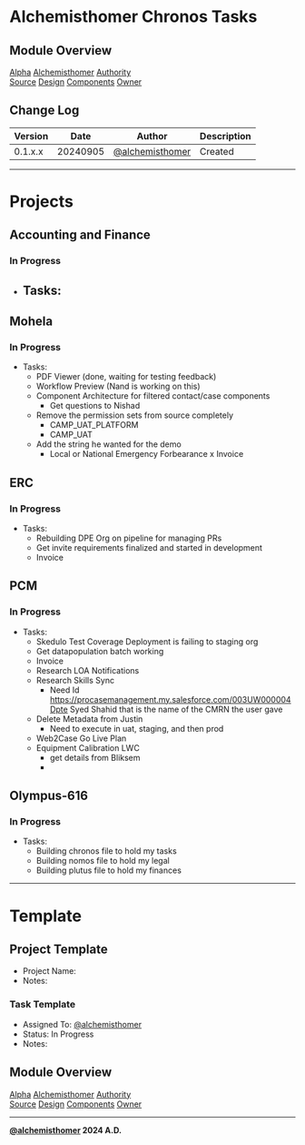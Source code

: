 # Alchemisthomer Chronos Tasks

## Module Overview
[Alpha](../../../README.md)
[Alchemisthomer](../README.md)
[Authority](../../zeus/zeus.components.md)  
[Source](../alchemisthomer.source.md)
[Design](../alchemisthomer.design.md)
[Components](../alchemisthomer.components.md)
[Owner](https://github.com/alchemisthomer)

## Change Log

| Version   | Date       | Author                                                   | Description   |
|-----------|------------|----------------------------------------------------------|---------------|
| 0.1.x.x   | 20240905   | [@alchemisthomer](https://github.com/alchemisthomer)     | Created       

---

# Projects

## Accounting and Finance
### In Progress
- Tasks:
    - 

## Mohela
### In Progress
- Tasks:
    - PDF Viewer (done, waiting for testing feedback)
    - Workflow Preview (Nand is working on this)
    - Component Architecture for filtered contact/case components
        - Get questions to Nishad
    - Remove the permission sets from source completely
        - CAMP_UAT_PLATFORM
        - CAMP_UAT
    - Add the string he wanted for the demo
        - Local or National Emergency Forbearance
    x Invoice


## ERC
### In Progress
- Tasks:
    - Rebuilding DPE Org on pipeline for managing PRs
    - Get invite requirements finalized and started in development
    - Invoice

## PCM
### In Progress
- Tasks:
    - Skedulo Test Coverage Deployment is failing to staging org
    - Get datapopulation batch working
    - Invoice
    - Research LOA Notifications
    - Research Skills Sync
        - Need Id https://procasemanagement.my.salesforce.com/003UW000004Dpte
        Syed Shahid that is the name of the CMRN the user gave
    - Delete Metadata from Justin
        - Need to execute in uat, staging, and then prod
    - Web2Case Go Live Plan
    - Equipment Calibration LWC
        - get details from Bliksem
        - 

## Olympus-616
### In Progress
- Tasks:
    - Building chronos file to hold my tasks
    - Building nomos file to hold my legal
    - Building plutus file to hold my finances

---
# Template

## Project Template
- Project Name: 
- Notes: 

### Task Template
- Assigned To: [@alchemisthomer](https://github.com/alchemisthomer)
- Status: In Progress
- Notes: 

## Module Overview
[Alpha](../../../README.md)
[Alchemisthomer](../README.md)
[Authority](../../zeus/zeus.components.md)  
[Source](../alchemisthomer.source.md)
[Design](../alchemisthomer.design.md)
[Components](../alchemisthomer.components.md)
[Owner](https://github.com/alchemisthomer)

***
**[@alchemisthomer](https://github.com/alchemisthomer)
2024 A.D.**